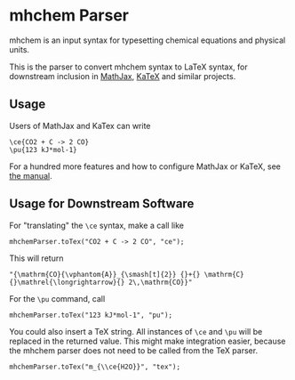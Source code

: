 # mhchem Parser

mhchem is an input syntax for typesetting chemical equations and physical units.

This is the parser to convert mhchem syntax to LaTeX syntax, for downstream inclusion in [MathJax](https://mathjax.org), [KaTeX](https://katex.org) and similar projects.


## Usage

Users of MathJax and KaTex can write

    \ce{CO2 + C -> 2 CO}
    \pu{123 kJ*mol-1}

For a hundred more features and how to configure MathJax or KaTeX, see
[the manual](https://mhchem.github.io/MathJax-mhchem/).


## Usage for Downstream Software

For "translating" the `\ce` syntax, make a call like

    mhchemParser.toTex("CO2 + C -> 2 CO", "ce");

This will return

    "{\mathrm{CO}{\vphantom{A}}_{\smash[t]{2}} {}+{} \mathrm{C} {}\mathrel{\longrightarrow}{} 2\,\mathrm{CO}}"

For the `\pu` command, call

    mhchemParser.toTex("123 kJ*mol-1", "pu");

You could also insert a TeX string. All instances of `\ce` and `\pu` will be replaced in the returned value. This might make integration easier, because the mhchem parser does not need to be called from the TeX parser.

    mhchemParser.toTex("m_{\\ce{H2O}}", "tex");

